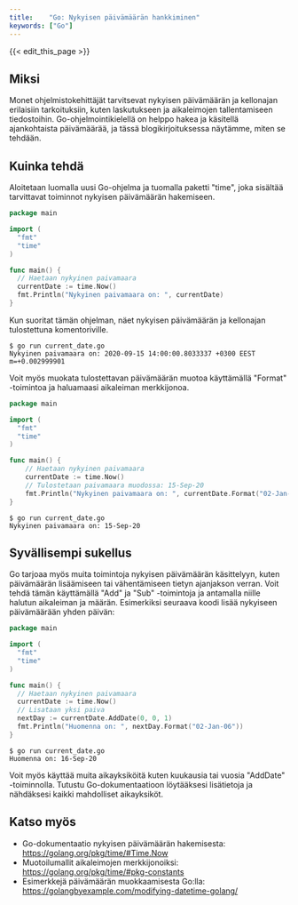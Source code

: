 ```yaml
---
title:    "Go: Nykyisen päivämäärän hankkiminen"
keywords: ["Go"]
---
```


{{< edit_this_page >}}

## Miksi
Monet ohjelmistokehittäjät tarvitsevat nykyisen päivämäärän ja kellonajan erilaisiin tarkoituksiin, kuten laskutukseen ja aikaleimojen tallentamiseen tiedostoihin. Go-ohjelmointikielellä on helppo hakea ja käsitellä ajankohtaista päivämäärää, ja tässä blogikirjoituksessa näytämme, miten se tehdään.

## Kuinka tehdä
Aloitetaan luomalla uusi Go-ohjelma ja tuomalla paketti "time", joka sisältää tarvittavat toiminnot nykyisen päivämäärän hakemiseen.

```Go
package main

import (
  "fmt"
  "time"
)

func main() {
  // Haetaan nykyinen paivamaara
  currentDate := time.Now()
  fmt.Println("Nykyinen paivamaara on: ", currentDate)
}
```

Kun suoritat tämän ohjelman, näet nykyisen päivämäärän ja kellonajan tulostettuna komentoriville.

```
$ go run current_date.go
Nykyinen paivamaara on: 2020-09-15 14:00:00.8033337 +0300 EEST m=+0.002999901
```

Voit myös muokata tulostettavan päivämäärän muotoa käyttämällä "Format" -toimintoa ja haluamaasi aikaleiman merkkijonoa.

```Go
package main

import (
  "fmt"
  "time"
)

func main() {
	// Haetaan nykyinen paivamaara
	currentDate := time.Now()
	// Tulostetaan paivamaara muodossa: 15-Sep-20
	fmt.Println("Nykyinen paivamaara on: ", currentDate.Format("02-Jan-06"))
}
```

```
$ go run current_date.go
Nykyinen paivamaara on: 15-Sep-20
```

## Syvällisempi sukellus
Go tarjoaa myös muita toimintoja nykyisen päivämäärän käsittelyyn, kuten päivämäärän lisäämiseen tai vähentämiseen tietyn ajanjakson verran. Voit tehdä tämän käyttämällä "Add" ja "Sub" -toimintoja ja antamalla niille halutun aikaleiman ja määrän. Esimerkiksi seuraava koodi lisää nykyiseen päivämäärään yhden päivän:

```Go
package main

import (
  "fmt"
  "time"
)

func main() {
  // Haetaan nykyinen paivamaara
  currentDate := time.Now()
  // Lisataan yksi paiva
  nextDay := currentDate.AddDate(0, 0, 1)
  fmt.Println("Huomenna on: ", nextDay.Format("02-Jan-06"))
}
```

```
$ go run current_date.go
Huomenna on: 16-Sep-20
```

Voit myös käyttää muita aikayksiköitä kuten kuukausia tai vuosia "AddDate" -toiminnolla. Tutustu Go-dokumentaatioon löytääksesi lisätietoja ja nähdäksesi kaikki mahdolliset aikayksiköt.

## Katso myös
* Go-dokumentaatio nykyisen päivämäärän hakemisesta: https://golang.org/pkg/time/#Time.Now
* Muotoilumallit aikaleimojen merkkijonoiksi: https://golang.org/pkg/time/#pkg-constants
* Esimerkkejä päivämäärän muokkaamisesta Go:lla: https://golangbyexample.com/modifying-datetime-golang/